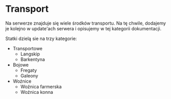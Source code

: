 # Transport
Na serwerze znajduje się wiele środków transportu. Na tę chwile, dodajemy je kolejno w update'ach serwera i opisujemy w tej kategorii dokumentacji.

Statki dzielą sie na trzy kategorie:
- Transportowe
	- Langskip
	- Barkentyna
- Bojowe
	- Fregaty
	- Galeony
- Woźnice
	- Woźnica farmerska
	- Woźnica konna
